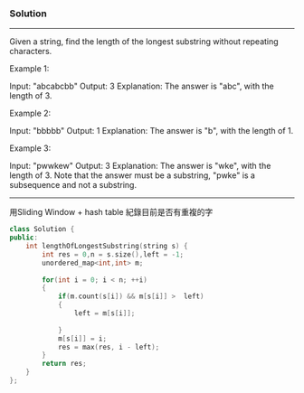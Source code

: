 ### Solution
***
Given a string, find the length of the longest substring without repeating characters.

Example 1:

Input: "abcabcbb"
Output: 3 
Explanation: The answer is "abc", with the length of 3.

Example 2:

Input: "bbbbb"
Output: 1
Explanation: The answer is "b", with the length of 1.

Example 3:

Input: "pwwkew"
Output: 3
Explanation: The answer is "wke", with the length of 3. 
             Note that the answer must be a substring, "pwke" is a subsequence and not a substring.
  
***

用Sliding Window + hash table 紀錄目前是否有重複的字

```C++
class Solution {
public:
    int lengthOfLongestSubstring(string s) {
        int res = 0,n = s.size(),left = -1;
        unordered_map<int,int> m;
        
        for(int i = 0; i < n; ++i)
        {
            if(m.count(s[i]) && m[s[i]] >  left)
            {
                left = m[s[i]];
                
            }
            m[s[i]] = i;
            res = max(res, i - left);
        }
        return res;
    }
};
```

